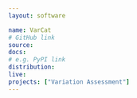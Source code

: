 ```yaml
---
layout: software

name: VarCat
# GitHub link
source:
docs:
# e.g. PyPI link
distribution:
live:
projects: ["Variation Assessment"]
---
```


